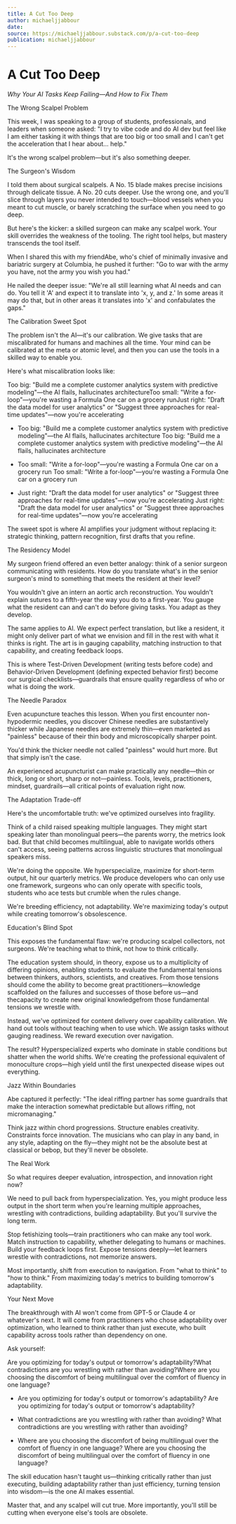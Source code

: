 ```yaml
---
title: A Cut Too Deep
author: michaeljjabbour
date: 
source: https://michaeljjabbour.substack.com/p/a-cut-too-deep
publication: michaeljjabbour
---
```


# A Cut Too Deep

*Why Your AI Tasks Keep Failing—And How to Fix Them*

The Wrong Scalpel Problem

This week, I was speaking to a group of students, professionals, and leaders when someone asked: "I try to vibe code and do AI dev but feel like I am either tasking it with things that are too big or too small and I can't get the acceleration that I hear about... help."

It's the wrong scalpel problem—but it's also something deeper.

The Surgeon's Wisdom

I told them about surgical scalpels. A No. 15 blade makes precise incisions through delicate tissue. A No. 20 cuts deeper. Use the wrong one, and you'll slice through layers you never intended to touch—blood vessels when you meant to cut muscle, or barely scratching the surface when you need to go deep.

But here's the kicker: a skilled surgeon can make any scalpel work. Your skill overrides the weakness of the tooling. The right tool helps, but mastery transcends the tool itself.

When I shared this with my friendAbe, who's chief of minimally invasive and bariatric surgery at Columbia, he pushed it further: "Go to war with the army you have, not the army you wish you had."

He nailed the deeper issue: "We're all still learning what AI needs and can do. You tell it 'A' and expect it to translate into 'x, y, and z.' In some areas it may do that, but in other areas it translates into 'x' and confabulates the gaps."

The Calibration Sweet Spot

The problem isn't the AI—it's our calibration. We give tasks that are miscalibrated for humans and machines all the time. Your mind can be calibrated at the meta or atomic level, and then you can use the tools in a skilled way to enable you.

Here's what miscalibration looks like:

Too big: "Build me a complete customer analytics system with predictive modeling"—the AI flails, hallucinates architectureToo small: "Write a for-loop"—you're wasting a Formula One car on a grocery runJust right: "Draft the data model for user analytics" or "Suggest three approaches for real-time updates"—now you're accelerating

- Too big: "Build me a complete customer analytics system with predictive modeling"—the AI flails, hallucinates architecture
Too big: "Build me a complete customer analytics system with predictive modeling"—the AI flails, hallucinates architecture

- Too small: "Write a for-loop"—you're wasting a Formula One car on a grocery run
Too small: "Write a for-loop"—you're wasting a Formula One car on a grocery run

- Just right: "Draft the data model for user analytics" or "Suggest three approaches for real-time updates"—now you're accelerating
Just right: "Draft the data model for user analytics" or "Suggest three approaches for real-time updates"—now you're accelerating

The sweet spot is where AI amplifies your judgment without replacing it: strategic thinking, pattern recognition, first drafts that you refine.

The Residency Model

My surgeon friend offered an even better analogy: think of a senior surgeon communicating with residents. How do you translate what's in the senior surgeon's mind to something that meets the resident at their level?

You wouldn't give an intern an aortic arch reconstruction. You wouldn't explain sutures to a fifth-year the way you do to a first-year. You gauge what the resident can and can't do before giving tasks. You adapt as they develop.

The same applies to AI. We expect perfect translation, but like a resident, it might only deliver part of what we envision and fill in the rest with what it thinks is right. The art is in gauging capability, matching instruction to that capability, and creating feedback loops.

This is where Test-Driven Development (writing tests before code) and Behavior-Driven Development (defining expected behavior first) become our surgical checklists—guardrails that ensure quality regardless of who or what is doing the work.

The Needle Paradox

Even acupuncture teaches this lesson. When you first encounter non-hypodermic needles, you discover Chinese needles are substantively thicker while Japanese needles are extremely thin—even marketed as "painless" because of their thin body and microscopically sharper point.

You'd think the thicker needle not called "painless" would hurt more. But that simply isn't the case.

An experienced acupuncturist can make practically any needle—thin or thick, long or short, sharp or not—painless. Tools, levels, practitioners, mindset, guardrails—all critical points of evaluation right now.

The Adaptation Trade-off

Here's the uncomfortable truth: we've optimized ourselves into fragility.

Think of a child raised speaking multiple languages. They might start speaking later than monolingual peers—the parents worry, the metrics look bad. But that child becomes multilingual, able to navigate worlds others can't access, seeing patterns across linguistic structures that monolingual speakers miss.

We're doing the opposite. We hyperspecialize, maximize for short-term output, hit our quarterly metrics. We produce developers who can only use one framework, surgeons who can only operate with specific tools, students who ace tests but crumble when the rules change.

We're breeding efficiency, not adaptability. We're maximizing today's output while creating tomorrow's obsolescence.

Education's Blind Spot

This exposes the fundamental flaw: we're producing scalpel collectors, not surgeons. We're teaching what to think, not how to think critically.

The education system should, in theory, expose us to a multiplicity of differing opinions, enabling students to evaluate the fundamental tensions between thinkers, authors, scientists, and creatives. From those tensions should come the ability to become great practitioners—knowledge scaffolded on the failures and successes of those before us—and thecapacity to create new original knowledgefrom those fundamental tensions we wrestle with.

Instead, we've optimized for content delivery over capability calibration. We hand out tools without teaching when to use which. We assign tasks without gauging readiness. We reward execution over navigation.

The result? Hyperspecialized experts who dominate in stable conditions but shatter when the world shifts. We're creating the professional equivalent of monoculture crops—high yield until the first unexpected disease wipes out everything.

Jazz Within Boundaries

Abe captured it perfectly: "The ideal riffing partner has some guardrails that make the interaction somewhat predictable but allows riffing, not micromanaging."

Think jazz within chord progressions. Structure enables creativity. Constraints force innovation. The musicians who can play in any band, in any style, adapting on the fly—they might not be the absolute best at classical or bebop, but they'll never be obsolete.

The Real Work

So what requires deeper evaluation, introspection, and innovation right now?

We need to pull back from hyperspecialization. Yes, you might produce less output in the short term when you're learning multiple approaches, wrestling with contradictions, building adaptability. But you'll survive the long term.

Stop fetishizing tools—train practitioners who can make any tool work. Match instruction to capability, whether delegating to humans or machines. Build your feedback loops first. Expose tensions deeply—let learners wrestle with contradictions, not memorize answers.

Most importantly, shift from execution to navigation. From "what to think" to "how to think." From maximizing today's metrics to building tomorrow's adaptability.

Your Next Move

The breakthrough with AI won't come from GPT-5 or Claude 4 or whatever's next. It will come from practitioners who chose adaptability over optimization, who learned to think rather than just execute, who built capability across tools rather than dependency on one.

Ask yourself:

Are you optimizing for today's output or tomorrow's adaptability?What contradictions are you wrestling with rather than avoiding?Where are you choosing the discomfort of being multilingual over the comfort of fluency in one language?

- Are you optimizing for today's output or tomorrow's adaptability?
Are you optimizing for today's output or tomorrow's adaptability?

- What contradictions are you wrestling with rather than avoiding?
What contradictions are you wrestling with rather than avoiding?

- Where are you choosing the discomfort of being multilingual over the comfort of fluency in one language?
Where are you choosing the discomfort of being multilingual over the comfort of fluency in one language?

The skill education hasn't taught us—thinking critically rather than just executing, building adaptability rather than just efficiency, turning tension into wisdom—is the one AI makes essential.

Master that, and any scalpel will cut true. More importantly, you'll still be cutting when everyone else's tools are obsolete.
